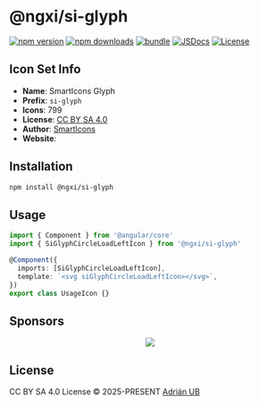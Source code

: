 # @ngxi/si-glyph

[![npm version][npm-version-src]][npm-version-href]
[![npm downloads][npm-downloads-src]][npm-downloads-href]
[![bundle][bundle-src]][bundle-href]
[![JSDocs][jsdocs-src]][jsdocs-href]
[![License][license-src]][license-href]

## Icon Set Info

- **Name**: SmartIcons Glyph
- **Prefix**: `si-glyph`
- **Icons**: 799
- **License**: [CC BY SA 4.0](https://creativecommons.org/licenses/by-sa/4.0/)
- **Author**: [SmartIcons]()
- **Website**: []()

## Installation

```sh
npm install @ngxi/si-glyph
```

## Usage

```ts
import { Component } from '@angular/core'
import { SiGlyphCircleLoadLeftIcon } from '@ngxi/si-glyph'

@Component({
  imports: [SiGlyphCircleLoadLeftIcon],
  template: `<svg siGlyphCircleLoadLeftIcon></svg>`,
})
export class UsageIcon {}
```

## Sponsors

<p align="center">
  <a href="https://cdn.jsdelivr.net/gh/adrian-ub/static/sponsors.svg">
    <img src='https://cdn.jsdelivr.net/gh/adrian-ub/static/sponsors.svg'/>
  </a>
</p>

## License

CC BY SA 4.0 License © 2025-PRESENT [Adrián UB](https://github.com/adrian-ub)

<!-- Badges -->

[npm-version-src]: https://img.shields.io/npm/v/@ngxi/si-glyph?style=flat&colorA=080f12&colorB=1fa669
[npm-version-href]: https://npmjs.com/package/@ngxi/si-glyph
[npm-downloads-src]: https://img.shields.io/npm/dm/@ngxi/si-glyph?style=flat&colorA=080f12&colorB=1fa669
[npm-downloads-href]: https://npmjs.com/package/@ngxi/si-glyph
[bundle-src]: https://img.shields.io/bundlephobia/minzip/@ngxi/si-glyph?style=flat&colorA=080f12&colorB=1fa669&label=minzip
[bundle-href]: https://bundlephobia.com/result?p=@ngxi/si-glyph
[license-src]: https://img.shields.io/npm/l/@ngxi/si-glyph?style=flat&colorA=080f12&colorB=1fa669
[license-href]: https://github.com/adrian-ub/ngxi/blob/main/LICENSE
[jsdocs-src]: https://img.shields.io/badge/jsdocs-reference-080f12?style=flat&colorA=080f12&colorB=1fa669
[jsdocs-href]: https://www.jsdocs.io/package/@ngxi/si-glyph
